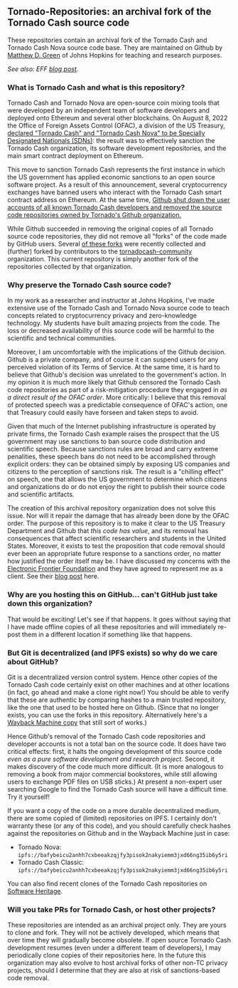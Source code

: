 ## Tornado-Repositories: an archival fork of the Tornado Cash source code

These repositories contain an archival fork of the Tornado Cash and Tornado Cash Nova source code base. 
They are maintained on Github by [Matthew D. Green](https://isi.jhu.edu/~mgreen/) of Johns Hopkins for teaching and research purposes.

*See also: EFF [blog post](https://www.eff.org/deeplinks/2022/08/code-speech-and-tornado-cash-mixer).*

### What is Tornado Cash and what is this repository?

Tornado Cash and Tornado Nova are open-source coin mixing tools that were developed by an independent team of software
developers and deployed onto Ethereum and several other blockchains. On August 8, 2022 the Office of Foreign
Assets Control (OFAC), a division of the US Treasury, [declared "Tornado Cash" and "Tornado Cash Nova" to be
Specially Designated Nationals (SDNs)](https://home.treasury.gov/news/press-releases/jy0916): the result was to effectively sanction the Tornado Cash organization, its software development repositories, and the main smart contract deployment on Ethereum.

This move to sanction Tornado Cash represents the first instance in which the US government has 
applied economic sanctions to an open source software project. As a result of this announcement, several cryptocurrency
exchanges have banned users who interact with the Tornado Cash smart contract address on Ethereum. 
At the same time, [Github shut down the user accounts of all known Tornado Cash developers and removed the source code repositories owned by Tornado's Github organization.](https://www.theregister.com/2022/08/10/github_tornado_cookies/)

While Github succeeded in removing the original copies of all Tornado source code repositories, they did not remove all "forks" of the code made by GitHub users. Several [of these forks](https://github.com/tornado-repositories/tornado-verified-forks) were recently collected and (further) forked by contributors to the [tornadocash-community](https://github.com/tornadocash-community) organization. This current repository is simply another fork of the repositories collected by that organization.  

### Why preserve the Tornado Cash source code?

In my work as a researcher and instructor at Johns Hopkins, I've made extensive use of the Tornado Cash and Tornado Nova source code 
to teach concepts related to cryptocurrency privacy and zero-knowledge technology. My students have built amazing projects from the code. The loss or decreased availability of this 
source code will be harmful to the scientific and technical communities.

Moreover, I am uncomfortable with the implications of the Github decision. Github is a private company, and of course it can suspend 
users for any perceived violation of its Terms of Service. At the same time, it is hard to believe that Github's decision was unrelated to the government's action. In my opinion it is much more likely that Github censored the 
Tornado Cash code repositories as part of a risk-mitigation procedure they engaged in *as a direct result of the OFAC order*. More critically: I believe that this removal of protected speech was a predictable consequence of OFAC's action, one that Treasury could easily have forseen and taken steps to avoid. 

Given that much of the Internet publishing infrastructure is operated by private firms, the Tornado Cash example raises the prospect that the US government may use sanctions to ban source code distribution and scientific speech. Because sanctions rules are broad and carry extreme penalities, these speech bans do not need to be accomplished through explicit orders: they can be obtained simply by exposing US companies and citizens to the perception of sanctions risk. The result is a "chilling effect" on speech, one that allows the US government to determine which citizens and organizations do or do not enjoy the right to publish their source code and scientific artifacts.

The creation of this archival repository organization does not solve this issue. Nor will it repair the damage that has already been done by the OFAC order. The purpose of this repository is to make it clear to the US Treasury Department and Github that *this code has value*, and its removal has consequences that affect scientific researchers and students in the United States. Moreover, it exists to test the proposition that code removal should ever been an appropriate future response to a sanctions order, no matter how justified the order itself may be. I have discussed my concerns with the [Electronic Frontier Foundation](https://www.eff.org/) and they have agreed to represent me as a client. See their [blog post](https://www.eff.org/deeplinks/2022/08/code-speech-and-tornado-cash-mixer) here. 

### Why are you hosting this on GitHub... can't GitHub just take down this organization?

That would be exciting! Let's see if that happens. It goes without saying that I have made offline copies of all these repositories and will immediately re-post them in a different location if something like that happens.  

### But Git is decentralized (and IPFS exists) so why do we care about GitHub?

Git is a decentralized version control system. Hence other copies of the Tornado Cash code certainly exist 
on other machines and at other locations (in fact, go ahead and make a clone right now!) You should be able to verify that these 
are authentic by comparing hashes to a main trusted repository, like the one that used to be hosted here on Github. (Since that no longer exists, you can use the forks in this repository. Alternatively here's a [Wayback Machine copy](https://web.archive.org/web/20220808144505/https://github.com/tornadocash) that still sort of works.)

Hence  Github's removal of the Tornado Cash code repositories and developer accounts is not a total ban on the source code. It does have two critical effects: first, it halts the ongoing development of this source code *even as a pure software 
development and research project.* Second, it makes discovery of the code much more difficult. (It is more analogous to removing a book from major commercial bookstores, while still allowing users to exchange PDF files on USB sticks.) At present a non-expert user searching Google to find the Tornado Cash source will have a difficult time. Try it yourself!

If you want a copy of the code on a more durable decentralized medium, there are some copied of (limited) repositories on IPFS. I certainly don't warranty these (or any of this code), and you should carefully check hashes against the repositories on Github and in the Wayback Machine just in case:

* Tornado Nova: `ipfs://bafybeicu2anhh7cxbeeakzqjfy3pisok2nakyiemm3jxd66ng35ib6y5ri`
* Tornado Cash Classic: `ipfs://bafybeicu2anhh7cxbeeakzqjfy3pisok2nakyiemm3jxd66ng35ib6y5ri`

You can also find recent clones of the Tornado Cash repositories on [Software Heritage](https://archive.softwareheritage.org/browse/search/?q=tornadocash&with_visit=true&with_content=true).

### Will you take PRs for Tornado Cash, or host other projects?

These repositories are intended as an archival project only. They are yours to clone and fork. They will not be actively developed,
which means that over time they will gradually become obsolete. If open source Tornado Cash development resumes (even under a different team of developers), I may periodically clone copies of their repositories here. In the future this organization may also evolve to host archival forks of other non-TC privacy projects, should I determine that they are also at risk of sanctions-based code removal.
